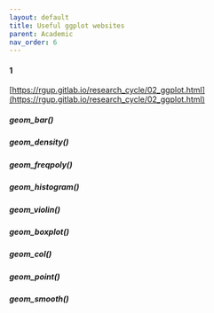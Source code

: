 ```yaml
---
layout: default
title: Useful ggplot websites
parent: Academic
nav_order: 6
---
```



#### 1
[https://rgup.gitlab.io/research_cycle/02_ggplot.html](https://rgup.gitlab.io/research_cycle/02_ggplot.html)

##### geom_bar()
##### geom_density()
##### geom_freqpoly()
##### geom_histogram()
##### geom_violin()
##### geom_boxplot()
##### geom_col()
##### geom_point()
##### geom_smooth()


